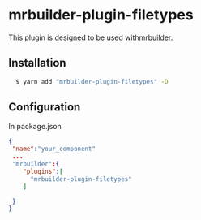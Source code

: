 mrbuilder-plugin-filetypes
===
This plugin is designed to be used with[mrbuilder](https://github.com/jspears/mrbuilder).

## Installation
```sh
  $ yarn add "mrbuilder-plugin-filetypes" -D
```
## Configuration
In package.json
```json
{
 "name":"your_component"
 ...
 "mrbuilder":{
    "plugins":[
      "mrbuilder-plugin-filetypes"
    ]

 }
}
```
